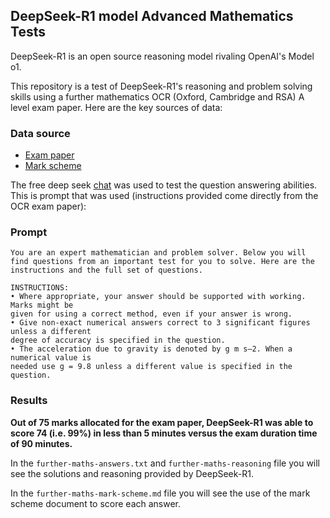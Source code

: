 ## DeepSeek-R1 model Advanced Mathematics Tests

DeepSeek-R1 is an open source reasoning model rivaling OpenAI's Model o1.

This repository is a test of DeepSeek-R1's reasoning and problem solving skills using a further mathematics OCR (Oxford, Cambridge and RSA) A level exam paper. Here are the key sources of data:

### Data source 

- [Exam paper](https://www.ocr.org.uk/Images/703842-question-paper-additional-pure-mathematics.pdf)
- [Mark scheme](https://www.ocr.org.uk/Images/703998-mark-scheme-additional-pure-mathematics.pdf)

The free deep seek [chat](https://chat.deepseek.com/) was used to test the question answering abilities. This is prompt that was used (instructions provided come directly from the OCR exam paper):

### Prompt 
```
You are an expert mathematician and problem solver. Below you will find questions from an important test for you to solve. Here are the instructions and the full set of questions.

INSTRUCTIONS:
• Where appropriate, your answer should be supported with working. Marks might be
given for using a correct method, even if your answer is wrong.
• Give non-exact numerical answers correct to 3 significant figures unless a different
degree of accuracy is specified in the question.
• The acceleration due to gravity is denoted by g m s–2. When a numerical value is
needed use g = 9.8 unless a different value is specified in the question.

```

### Results

**Out of 75 marks allocated for the exam paper, DeepSeek-R1 was able to score 74 (i.e. 99%) in less than 5 minutes versus the exam duration time of 90 minutes.**

In the `further-maths-answers.txt` and `further-maths-reasoning` file you will see the solutions and reasoning provided by DeepSeek-R1. 

In the `further-maths-mark-scheme.md` file you will see the use of the mark scheme document to score each answer.
